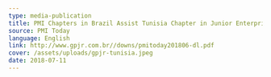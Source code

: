 ```yaml
---
type: media-publication
title: PMI Chapters in Brazil Assist Tunisia Chapter in Junior Enterprise Event
source: PMI Today
language: English
link: http://www.gpjr.com.br//downs/pmitoday201806-dl.pdf
cover: /assets/uploads/gpjr-tunisia.jpeg
date: 2018-07-11
---
```

